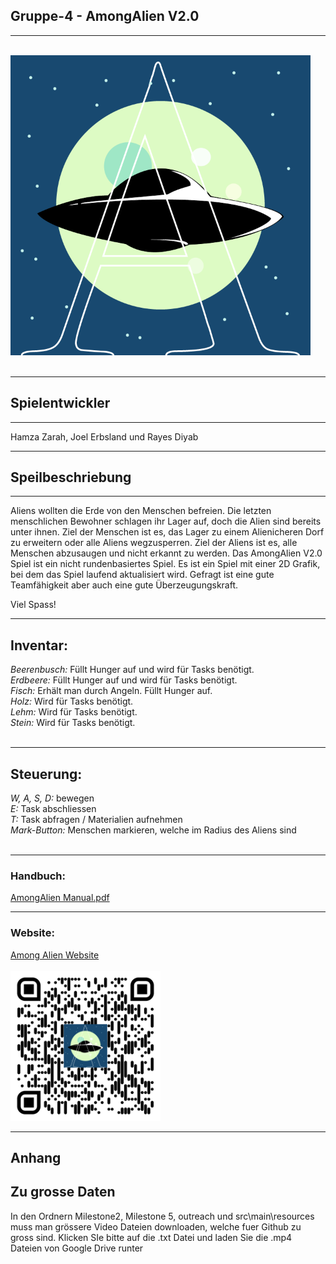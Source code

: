 Gruppe-4 - AmongAlien V2.0
---------------------------------------------------------------------
---------------------------------------------------------------------

<br>
<img width="480" src="src/main/resources/logo.png">
<br>
<br>


---------------------------------------------------------------------

## Spielentwickler

---------------------------------------------------------------------

Hamza Zarah, Joel Erbsland und Rayes Diyab

---------------------------------------------------------------------

## Speilbeschriebung

---------------------------------------------------------------------
Aliens wollten die Erde von den Menschen befreien. Die letzten 
menschlichen Bewohner schlagen ihr Lager auf, doch die Alien sind 
bereits unter ihnen. Ziel der Menschen ist es, das Lager zu einem 
Alienicheren Dorf zu erweitern oder alle Aliens wegzusperren.
Ziel der Aliens ist es, alle Menschen abzusaugen und nicht erkannt 
zu werden. 
Das AmongAlien V2.0 Spiel ist ein nicht rundenbasiertes Spiel. Es
ist ein Spiel mit einer 2D Grafik, bei dem das Spiel laufend 
aktualisiert wird. Gefragt ist eine gute Teamfähigkeit aber auch 
eine gute Überzeugungskraft.

Viel Spass!

---------------------------------------------------------------------

<h2>Inventar:</h2>
<i>Beerenbusch:</i> Füllt Hunger auf und wird für Tasks benötigt.<br/>
<i>Erdbeere:</i> Füllt Hunger auf und wird für Tasks benötigt.<br/>
<i>Fisch:</i> Erhält man durch Angeln. Füllt Hunger auf.<br/>
<i>Holz:</i> Wird für Tasks benötigt.<br/>
<i>Lehm:</i> Wird für Tasks benötigt.<br/>
<i>Stein:</i> Wird für Tasks benötigt.
<br/><br/>

---------------------------------------------------------------------

<h2>Steuerung:</h2>
<i>W, A, S, D:</i> bewegen<br/>
<i>E:</i> Task abschliessen<br/>
<i>T:</i> Task abfragen / Materialien aufnehmen<br/>
<i>Mark-Button:</i> Menschen markieren, welche im Radius des Aliens sind<br/><br/>

---------------------------------------------------------------------

<h3>Handbuch:</h3><a href="https://drive.google.com/file/d/1sqRbt3Onv5nQCZ1Tzi-AMpiaSjEbkSCU/view?usp=sharing">AmongAlien Manual.pdf</a></div>

--------------------------------------------------------------------

<h3>Website:</h3>
<a href="https://diyabrayes.wixsite.com/among-alien-2-0">Among Alien Website</a></div>
<br/><br/>
<img width="240" src="src/main/resources/qr-code.png"> 

--------------------------------------------------------------------

## Anhang

<h2>Zu grosse Daten</h2>
In den Ordnern Milestone2, Milestone 5, outreach und src\main\resources
muss man grössere Video Dateien downloaden, welche fuer Github zu gross sind.
Klicken SIe bitte auf die .txt Datei und laden Sie die .mp4 Dateien von Google Drive runter
